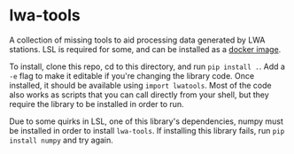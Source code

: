 # lwa-tools

A collection of missing tools to aid processing data generated by LWA stations.
LSL is required for some, and can be installed as a [docker
image](https://hub.docker.com/r/nsbruce/lsl).

To install, clone this repo, cd to this directory, and run `pip install .`. Add
a `-e` flag to make it editable if you're changing the library code. Once
installed, it should be available using `import lwatools`. Most of the code
also works as scripts that you can call directly from your shell, but they
require the library to be installed in order to run.

Due to some quirks in LSL, one of this library's dependencies, numpy must be
installed in order to install `lwa-tools`. If installing this library fails,
run `pip install numpy` and try again.
